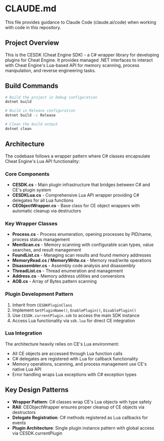 # CLAUDE.md

This file provides guidance to Claude Code (claude.ai/code) when working with code in this repository.

## Project Overview

This is the CESDK (Cheat Engine SDK) - a C# wrapper library for developing plugins for Cheat Engine. It provides managed .NET interfaces to interact with Cheat Engine's Lua-based API for memory scanning, process manipulation, and reverse engineering tasks.

## Build Commands

```bash
# Build the project in Debug configuration
dotnet build

# Build in Release configuration  
dotnet build -c Release

# Clean the build output
dotnet clean
```

## Architecture

The codebase follows a wrapper pattern where C# classes encapsulate Cheat Engine's Lua API functionality:

### Core Components

- **CESDK.cs** - Main plugin infrastructure that bridges between C# and CE's plugin system
- **CESDKLua.cs** - Comprehensive Lua API wrapper providing C# delegates for all Lua functions
- **CEObjectWrapper.cs** - Base class for CE object wrappers with automatic cleanup via destructors

### Key Wrapper Classes

- **Process.cs** - Process enumeration, opening processes by PID/name, process status management
- **MemScan.cs** - Memory scanning with configurable scan types, value searches, and result management
- **FoundList.cs** - Managing scan results and found memory addresses
- **MemoryRead.cs / MemoryWrite.cs** - Memory read/write operations
- **Disassembler.cs** - Assembly code analysis and disassembly
- **ThreadList.cs** - Thread enumeration and management
- **Address.cs** - Memory address utilities and conversions
- **AOB.cs** - Array of Bytes pattern scanning

### Plugin Development Pattern

1. Inherit from `CESDKPluginClass`
2. Implement `GetPluginName()`, `EnablePlugin()`, `DisablePlugin()`
3. Use `CESDK.currentPlugin.sdk` to access the main SDK instance
4. Access Lua functionality via `sdk.lua` for direct CE integration

### Lua Integration

The architecture heavily relies on CE's Lua environment:
- All CE objects are accessed through Lua function calls
- C# delegates are registered with Lua for callback functionality  
- Memory operations, scanning, and process management use CE's native Lua API
- Error handling wraps Lua exceptions with C# exception types

## Key Design Patterns

- **Wrapper Pattern**: C# classes wrap CE's Lua objects with type safety
- **RAII**: CEObjectWrapper ensures proper cleanup of CE objects via destructors
- **Delegate Registration**: C# methods registered as Lua callbacks for events
- **Plugin Architecture**: Single plugin instance pattern with global access via CESDK.currentPlugin
